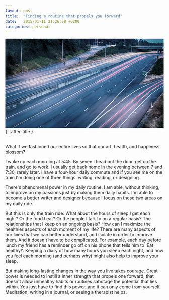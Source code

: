 ```yaml
---
layout: post
title:  "Finding a routine that propels you forward"
date:   2015-01-11 21:26:58 +0200
categories: personal
---
```


![A period in transit post picture](/assets/images/periodTransit.jpeg){: .after-title }
<br/><br/>

What if we fashioned our entire lives so that our art, health, and happiness blossom?

I wake up each morning at 5:45. By seven I head out the door, get on the train, and go to work. I usually get back home in the evening between 7 and 7:30, rarely later. I have a four-hour daily commute and if you see me on the train I'm doing one of three things: writing, reading, or designing.

There's phenomenal power in my daily routine. I am able, without thinking, to improve on my passions just by making them daily habits. I'm able to become a better writer and designer because I focus on these two areas on my daily ride.

But this is only the train ride. What about the hours of sleep I get each night? Or the food I eat? Or the people I talk to on a regular basis? The relationships that I keep on an ongoing basis? How can I maximize the healthier aspects of each moment of my life? There are many aspects of our lives that we can better understand, and isolate in order to improve them. And it doesn't have to be complicated. For example, each day before lunch my friend has a reminder go off on his phone that tells him to 'Eat healthy!'. Keeping a diary of how many hours you sleep each night, and how you feel each morning (and perhaps why) might also help to improve your sleep.

But making long-lasting changes in the way you live takes courage. Great power is needed to instill a inner strength that propels one forward, that doesn't allow unhealthy habits or routines sabotage the potential that lies within. You just have to find this power, and it can only come from yourself. Meditation, writing in a journal, or seeing a therapist helps.